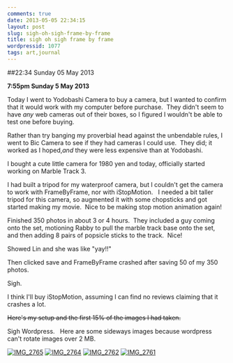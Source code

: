 ```yaml
---
comments: true
date: 2013-05-05 22:34:15
layout: post
slug: sigh-oh-sigh-frame-by-frame
title: sigh oh sigh frame by frame
wordpressid: 1077
tags: art,journal
---
```


##22:34 Sunday 05 May 2013

**7:55pm Sunday 5 May 2013**

Today I went to Yodobashi Camera to buy a camera, but I wanted to confirm that it would work with my computer before purchase.  They didn't seem to have *any* web cameras out of their boxes, so I figured I wouldn't be able to test one before buying.

Rather than try banging my proverbial head against the unbendable rules, I went to Bic Camera to see if they had cameras I could use.  They did; it worked as I hoped,*and* they were less expensive than at Yodobashi.

I bought a cute little camera for 1980 yen and today, officially started working on Marble Track 3.

I had built a tripod for my waterproof camera, but I couldn't get the camera to work with FrameByFrame, nor with iStopMotion.   I needed a bit taller tripod for this camera, so augmented it with some chopsticks and got started making my movie.  Nice to be making stop motion animation again!

Finished 350 photos in about 3 or 4 hours.  They included a guy coming onto the set, motioning Rabby to pull the marble track base onto the set, and then adding 8 pairs of popsicle sticks to the track.  Nice!

Showed Lin and she was like "yay!!"

Then clicked save and FrameByFrame crashed after saving 50 of my 350 photos.

Sigh.

I think I'll buy iStopMotion, assuming I can find no reviews claiming that it crashes a lot.

<del>Here's my setup and the first 15% of the images I had taken.</del>

Sigh Wordpress.   Here are some sideways images because wordpress can't rotate images over 2 MB.

[![IMG_2765](http://robnugen.com/blog/wp-content/uploads/2013/05/IMG_2765-1024x768.jpg)](http://robnugen.com/blog/wp-content/uploads/2013/05/IMG_2765.jpg) [![IMG_2764](http://robnugen.com/blog/wp-content/uploads/2013/05/IMG_2764-1024x768.jpg)](http://robnugen.com/blog/wp-content/uploads/2013/05/IMG_2764.jpg) [![IMG_2762](http://robnugen.com/blog/wp-content/uploads/2013/05/IMG_2762-1024x768.jpg)](http://robnugen.com/blog/wp-content/uploads/2013/05/IMG_2762.jpg) [![IMG_2761](http://robnugen.com/blog/wp-content/uploads/2013/05/IMG_2761-1024x768.jpg)](http://robnugen.com/blog/wp-content/uploads/2013/05/IMG_2761.jpg)


